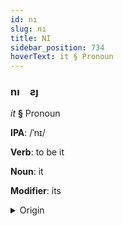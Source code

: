 ```yaml
---
id: nı
slug: nı
title: NI
sidebar_position: 734
hoverText: it § Pronoun
---
```


### nı&emsp;<span kind="abugida">ƨȷ</span>

*it* **§** Pronoun

**IPA**: /ˈnɪ/

**Verb**: to be it

**Noun**: it

**Modifier**: its

<details>
    <summary>Origin</summary>
    Hmong, White nws /nɨ˩/<br/>
    <em>Hmong-Mien Language Family</em>
</details>